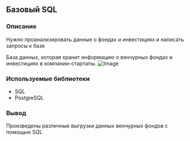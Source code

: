 ## Базовый SQL
### Описание
Нужно проанализировать данные о фондах и инвестициях и написать запросы к базе

База данных, которая хранит информацию о венчурных фондах и инвестициях в компании-стартапы.
![Image](https://github.com/OlgaAvd/Data-analyst/assets/172474443/faf16ef7-5f75-4fb7-b2db-f981e7b5c665)

### Используемые библиотеки
- SQL
- PostgreSQL

### Вывод
Произведены различные выгрузки данных венчурных фондов с помощью SQL
